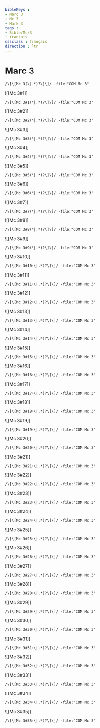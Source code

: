 ```yaml
---
bibleKeys : 
- Marc 3
- Mc 3
- Mark 3
tags : 
- Bible/Mc/3
- français
cssclass : français
direction : ltr
---
```


# Marc 3

```query
/\[\[Mc 3(\|.*)?\]\]/ -file:"COM Mc 3"
```



![[Mc 3#1]]

```query
/\[\[Mc 3#1(\|.*)?\]\]/ -file:"COM Mc 3"
```

![[Mc 3#2]]

```query
/\[\[Mc 3#2(\|.*)?\]\]/ -file:"COM Mc 3"
```

![[Mc 3#3]]

```query
/\[\[Mc 3#3(\|.*)?\]\]/ -file:"COM Mc 3"
```

![[Mc 3#4]]

```query
/\[\[Mc 3#4(\|.*)?\]\]/ -file:"COM Mc 3"
```

![[Mc 3#5]]

```query
/\[\[Mc 3#5(\|.*)?\]\]/ -file:"COM Mc 3"
```

![[Mc 3#6]]

```query
/\[\[Mc 3#6(\|.*)?\]\]/ -file:"COM Mc 3"
```

![[Mc 3#7]]

```query
/\[\[Mc 3#7(\|.*)?\]\]/ -file:"COM Mc 3"
```

![[Mc 3#8]]

```query
/\[\[Mc 3#8(\|.*)?\]\]/ -file:"COM Mc 3"
```

![[Mc 3#9]]

```query
/\[\[Mc 3#9(\|.*)?\]\]/ -file:"COM Mc 3"
```

![[Mc 3#10]]

```query
/\[\[Mc 3#10(\|.*)?\]\]/ -file:"COM Mc 3"
```

![[Mc 3#11]]

```query
/\[\[Mc 3#11(\|.*)?\]\]/ -file:"COM Mc 3"
```

![[Mc 3#12]]

```query
/\[\[Mc 3#12(\|.*)?\]\]/ -file:"COM Mc 3"
```

![[Mc 3#13]]

```query
/\[\[Mc 3#13(\|.*)?\]\]/ -file:"COM Mc 3"
```

![[Mc 3#14]]

```query
/\[\[Mc 3#14(\|.*)?\]\]/ -file:"COM Mc 3"
```

![[Mc 3#15]]

```query
/\[\[Mc 3#15(\|.*)?\]\]/ -file:"COM Mc 3"
```

![[Mc 3#16]]

```query
/\[\[Mc 3#16(\|.*)?\]\]/ -file:"COM Mc 3"
```

![[Mc 3#17]]

```query
/\[\[Mc 3#17(\|.*)?\]\]/ -file:"COM Mc 3"
```

![[Mc 3#18]]

```query
/\[\[Mc 3#18(\|.*)?\]\]/ -file:"COM Mc 3"
```

![[Mc 3#19]]

```query
/\[\[Mc 3#19(\|.*)?\]\]/ -file:"COM Mc 3"
```

![[Mc 3#20]]

```query
/\[\[Mc 3#20(\|.*)?\]\]/ -file:"COM Mc 3"
```

![[Mc 3#21]]

```query
/\[\[Mc 3#21(\|.*)?\]\]/ -file:"COM Mc 3"
```

![[Mc 3#22]]

```query
/\[\[Mc 3#22(\|.*)?\]\]/ -file:"COM Mc 3"
```

![[Mc 3#23]]

```query
/\[\[Mc 3#23(\|.*)?\]\]/ -file:"COM Mc 3"
```

![[Mc 3#24]]

```query
/\[\[Mc 3#24(\|.*)?\]\]/ -file:"COM Mc 3"
```

![[Mc 3#25]]

```query
/\[\[Mc 3#25(\|.*)?\]\]/ -file:"COM Mc 3"
```

![[Mc 3#26]]

```query
/\[\[Mc 3#26(\|.*)?\]\]/ -file:"COM Mc 3"
```

![[Mc 3#27]]

```query
/\[\[Mc 3#27(\|.*)?\]\]/ -file:"COM Mc 3"
```

![[Mc 3#28]]

```query
/\[\[Mc 3#28(\|.*)?\]\]/ -file:"COM Mc 3"
```

![[Mc 3#29]]

```query
/\[\[Mc 3#29(\|.*)?\]\]/ -file:"COM Mc 3"
```

![[Mc 3#30]]

```query
/\[\[Mc 3#30(\|.*)?\]\]/ -file:"COM Mc 3"
```

![[Mc 3#31]]

```query
/\[\[Mc 3#31(\|.*)?\]\]/ -file:"COM Mc 3"
```

![[Mc 3#32]]

```query
/\[\[Mc 3#32(\|.*)?\]\]/ -file:"COM Mc 3"
```

![[Mc 3#33]]

```query
/\[\[Mc 3#33(\|.*)?\]\]/ -file:"COM Mc 3"
```

![[Mc 3#34]]

```query
/\[\[Mc 3#34(\|.*)?\]\]/ -file:"COM Mc 3"
```

![[Mc 3#35]]

```query
/\[\[Mc 3#35(\|.*)?\]\]/ -file:"COM Mc 3"
```


